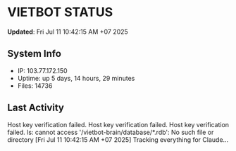 # VIETBOT STATUS
**Updated**: Fri Jul 11 10:42:15 AM +07 2025

## System Info
- IP: 103.77.172.150
- Uptime: up 5 days, 14 hours, 29 minutes
- Files: 14736

## Last Activity
Host key verification failed.
Host key verification failed.
Host key verification failed.
ls: cannot access '/vietbot-brain/database/*.rdb': No such file or directory
[Fri Jul 11 10:42:15 AM +07 2025] Tracking everything for Claude...
